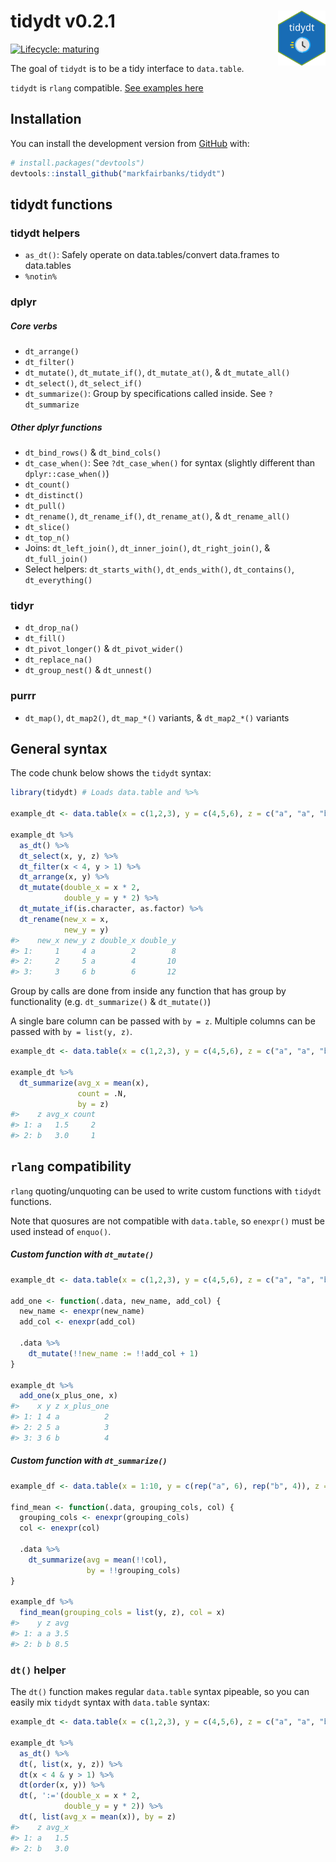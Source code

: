 
<!-- README.md is generated from README.Rmd. Please edit that file -->

# tidydt v0.2.1 <img src="man/figures/logo.png" align="right" width="15%" height="15%" />

<!-- badges: start -->

[![Lifecycle:
maturing](https://img.shields.io/badge/lifecycle-maturing-blue.svg)](https://www.tidyverse.org/lifecycle/#maturing)
<!-- badges: end -->

The goal of `tidydt` is to be a tidy interface to `data.table`.

`tidydt` is `rlang` compatible. [See examples
here](https://github.com/markfairbanks/tidydt#rlang-compatibility)

## Installation

You can install the development version from
[GitHub](https://github.com/) with:

``` r
# install.packages("devtools")
devtools::install_github("markfairbanks/tidydt")
```

## tidydt functions

### tidydt helpers

  - `as_dt()`: Safely operate on data.tables/convert data.frames to
    data.tables
  - `%notin%`

### dplyr

##### Core verbs

  - `dt_arrange()`
  - `dt_filter()`
  - `dt_mutate()`, `dt_mutate_if()`, `dt_mutate_at()`, &
    `dt_mutate_all()`
  - `dt_select()`, `dt_select_if()`
  - `dt_summarize()`: Group by specifications called inside. See
    `?dt_summarize`

##### Other dplyr functions

  - `dt_bind_rows()` & `dt_bind_cols()`
  - `dt_case_when()`: See `?dt_case_when()` for syntax (slightly
    different than `dplyr::case_when()`)
  - `dt_count()`
  - `dt_distinct()`
  - `dt_pull()`
  - `dt_rename()`, `dt_rename_if()`, `dt_rename_at()`, &
    `dt_rename_all()`
  - `dt_slice()`
  - `dt_top_n()`
  - Joins: `dt_left_join()`, `dt_inner_join()`, `dt_right_join()`, &
    `dt_full_join()`
  - Select helpers: `dt_starts_with()`, `dt_ends_with()`,
    `dt_contains()`, `dt_everything()`

### tidyr

  - `dt_drop_na()`
  - `dt_fill()`
  - `dt_pivot_longer()` & `dt_pivot_wider()`
  - `dt_replace_na()`
  - `dt_group_nest()` & `dt_unnest()`

### purrr

  - `dt_map()`, `dt_map2()`, `dt_map_*()` variants, & `dt_map2_*()`
    variants

## General syntax

The code chunk below shows the `tidydt` syntax:

``` r
library(tidydt) # Loads data.table and %>%

example_dt <- data.table(x = c(1,2,3), y = c(4,5,6), z = c("a", "a", "b"))

example_dt %>%
  as_dt() %>%
  dt_select(x, y, z) %>%
  dt_filter(x < 4, y > 1) %>%
  dt_arrange(x, y) %>%
  dt_mutate(double_x = x * 2,
            double_y = y * 2) %>%
  dt_mutate_if(is.character, as.factor) %>%
  dt_rename(new_x = x,
            new_y = y)
#>    new_x new_y z double_x double_y
#> 1:     1     4 a        2        8
#> 2:     2     5 a        4       10
#> 3:     3     6 b        6       12
```

Group by calls are done from inside any function that has group by
functionality (e.g. `dt_summarize()` & `dt_mutate()`)

A single bare column can be passed with `by = z`. Multiple columns can
be passed with `by = list(y,
z)`.

``` r
example_dt <- data.table(x = c(1,2,3), y = c(4,5,6), z = c("a", "a", "b"))

example_dt %>%
  dt_summarize(avg_x = mean(x),
               count = .N,
               by = z)
#>    z avg_x count
#> 1: a   1.5     2
#> 2: b   3.0     1
```

## `rlang` compatibility

`rlang` quoting/unquoting can be used to write custom functions with
`tidydt` functions.

Note that quosures are not compatible with `data.table`, so `enexpr()`
must be used instead of
`enquo()`.

##### Custom function with `dt_mutate()`

``` r
example_dt <- data.table(x = c(1,2,3), y = c(4,5,6), z = c("a", "a", "b"))

add_one <- function(.data, new_name, add_col) {
  new_name <- enexpr(new_name)
  add_col <- enexpr(add_col)
  
  .data %>%
    dt_mutate(!!new_name := !!add_col + 1)
}

example_dt %>%
  add_one(x_plus_one, x)
#>    x y z x_plus_one
#> 1: 1 4 a          2
#> 2: 2 5 a          3
#> 3: 3 6 b          4
```

##### Custom function with `dt_summarize()`

``` r
example_df <- data.table(x = 1:10, y = c(rep("a", 6), rep("b", 4)), z = c(rep("a", 6), rep("b", 4)))

find_mean <- function(.data, grouping_cols, col) {
  grouping_cols <- enexpr(grouping_cols)
  col <- enexpr(col)
  
  .data %>%
    dt_summarize(avg = mean(!!col),
                 by = !!grouping_cols)
}

example_df %>%
  find_mean(grouping_cols = list(y, z), col = x)
#>    y z avg
#> 1: a a 3.5
#> 2: b b 8.5
```

### `dt()` helper

The `dt()` function makes regular `data.table` syntax pipeable, so you
can easily mix `tidydt` syntax with `data.table`
syntax:

``` r
example_dt <- data.table(x = c(1,2,3), y = c(4,5,6), z = c("a", "a", "b"))

example_dt %>%
  as_dt() %>%
  dt(, list(x, y, z)) %>%
  dt(x < 4 & y > 1) %>%
  dt(order(x, y)) %>%
  dt(, ':='(double_x = x * 2,
            double_y = y * 2)) %>%
  dt(, list(avg_x = mean(x)), by = z)
#>    z avg_x
#> 1: a   1.5
#> 2: b   3.0
```
